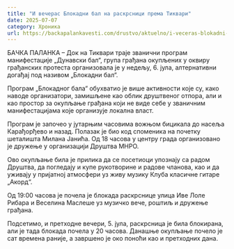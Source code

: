 ```yaml
---
title: "И вечерас Блокадни бал на раскрсници према Тиквари"
date: 2025-07-07
category: Хроника
url: https://backapalankavesti.com/drustvo/aktuelno/i-veceras-blokadni-bal-na-raskrsnici-prema-tikvari/
---
```


БАЧКА ПАЛАНКА – Док на Тиквари траје званични програм манифестације „Дунавски бал“, група грађана окупљених у оквиру грађанских протеста организовала је у недељу, 6. јула, алтернативни догађај под називом „Блокадни бал“.

Програм „Блокадног бала“ обухватио је више активности које су, како наводе организатори, замишљене као облик друштвеног отпора, али и као простор за окупљање грађана који не виде себе у званичним манифестацијама које организује локална власт.

Програм је започео у јутарњим часовима вожњом бицикала до насеља Карађорђево и назад. Полазак је био код споменика на почетку шеталишта Милана Јанића. Од 18 часова у центру града организовано је дружење у организацији Друштва МНРО.

Ово окупљање била је прилика да се посетиоци упознају са радом Друштва, да погледају и купе рукотворине и радове чланова, као и да уживају у пријатној атмосфери уз живу музику Клуба класичне гитаре „Акорд“.

Од 19:00 часова је почела је блокада раскрснице улица Иве Лоле Рибара и Веселина Маслеше уз музичко вече, роштиљ и дружење грађана.

Подсетимо, и претходне вечери, 5. јула, раскрсница је била блокирана, али је тада блокада почела у 20 часова. Данашње окупљање почело је сат времена раније, а завршено је око поноћи као и претходних дана.
